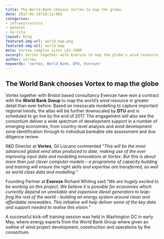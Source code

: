 ```yaml
---
title: The World Bank chooses Vortex to map the globe.
date: 2017-05-25T18:11:00Z
categories:
- infraestructura
- general
- no-cita
layout: blog
featured-img-url: world_map.png
featured-img-alt: world map
meta: Vortex complex sites LES FARM
excerpt: Vortex together with Everoze to map the globe's wind resource
author: vortex
keywords: 'vortex, World Bank, DTU, Everoze'
---
```




## The World Bank chooses Vortex to map the globe
Vortex together with Bristol based consultancy Everoze have won a contract with the **World Bank Group** to map the world’s wind resource in greater detail than ever before. Based on mesoscale modelling to capture important regional trends, the atlas will be further downscaled by **DTU** and is scheduled to go live by the end of 2017.  The engagement will also see the consortium deliver a wide spectrum of development support in a number of emerging economies, from country-level analysis and wind development zone identification through to individual bankable site assessment and due diligence review.  

R&D Director at **Vortex**, Gil Lizcano commented *“This will be the most advanced global wind atlas produced to date, making use of the ever improving input data and modelling innovations at Vortex. But this is about more than just clever computer models – a programme of capacity building and training will ensure the right skills and expertise are transferred, as well as world class data and modelling.”*
 
Founding Partner at **Everoze** Richard Whiting said *“We are hugely excited to be working on this project.  We believe it is possible for economies which currently depend on unreliable and expensive diesel generators to leap-frog the rest of the world - building an energy system around clean and affordable renewables. This initiative will help deliver some of the key data and support needed to realise this vision.”* 

A successful kick-off training session was held in Washington DC in early May, where energy experts from the World Bank Group where given an outline of wind project development, construction and operations by the consortium. 
</p>

